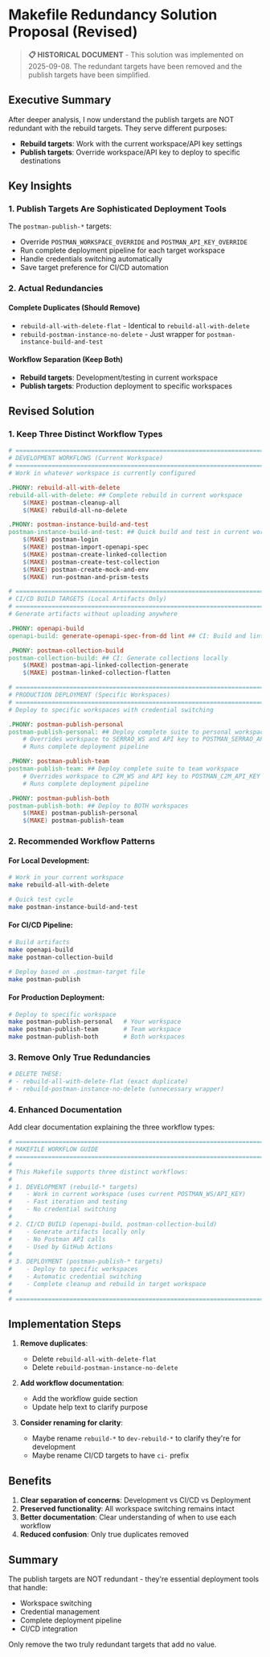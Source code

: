 # Makefile Redundancy Solution Proposal (Revised)

> **📋 HISTORICAL DOCUMENT** - This solution was implemented on 2025-09-08. The redundant targets have been removed and the publish targets have been simplified.

## Executive Summary

After deeper analysis, I now understand the publish targets are NOT redundant with the rebuild targets. They serve different purposes:

- **Rebuild targets**: Work with the current workspace/API key settings
- **Publish targets**: Override workspace/API key to deploy to specific destinations

## Key Insights

### 1. Publish Targets Are Sophisticated Deployment Tools

The `postman-publish-*` targets:
- Override `POSTMAN_WORKSPACE_OVERRIDE` and `POSTMAN_API_KEY_OVERRIDE` 
- Run complete deployment pipeline for each target workspace
- Handle credentials switching automatically
- Save target preference for CI/CD automation

### 2. Actual Redundancies

#### Complete Duplicates (Should Remove)
- `rebuild-all-with-delete-flat` - Identical to `rebuild-all-with-delete`
- `rebuild-postman-instance-no-delete` - Just wrapper for `postman-instance-build-and-test`

#### Workflow Separation (Keep Both)
- **Rebuild targets**: Development/testing in current workspace
- **Publish targets**: Production deployment to specific workspaces

## Revised Solution

### 1. Keep Three Distinct Workflow Types

```makefile
# ========================================================================
# DEVELOPMENT WORKFLOWS (Current Workspace)
# ========================================================================
# Work in whatever workspace is currently configured

.PHONY: rebuild-all-with-delete
rebuild-all-with-delete: ## Complete rebuild in current workspace
	$(MAKE) postman-cleanup-all
	$(MAKE) rebuild-all-no-delete

.PHONY: postman-instance-build-and-test
postman-instance-build-and-test: ## Quick build and test in current workspace
	$(MAKE) postman-login
	$(MAKE) postman-import-openapi-spec
	$(MAKE) postman-create-linked-collection
	$(MAKE) postman-create-test-collection
	$(MAKE) postman-create-mock-and-env
	$(MAKE) run-postman-and-prism-tests

# ========================================================================
# CI/CD BUILD TARGETS (Local Artifacts Only)
# ========================================================================
# Generate artifacts without uploading anywhere

.PHONY: openapi-build
openapi-build: generate-openapi-spec-from-dd lint ## CI: Build and lint OpenAPI

.PHONY: postman-collection-build
postman-collection-build: ## CI: Generate collections locally
	$(MAKE) postman-api-linked-collection-generate
	$(MAKE) postman-linked-collection-flatten

# ========================================================================
# PRODUCTION DEPLOYMENT (Specific Workspaces)
# ========================================================================
# Deploy to specific workspaces with credential switching

.PHONY: postman-publish-personal
postman-publish-personal: ## Deploy complete suite to personal workspace
	# Overrides workspace to SERRAO_WS and API key to POSTMAN_SERRAO_API_KEY
	# Runs complete deployment pipeline

.PHONY: postman-publish-team
postman-publish-team: ## Deploy complete suite to team workspace  
	# Overrides workspace to C2M_WS and API key to POSTMAN_C2M_API_KEY
	# Runs complete deployment pipeline

.PHONY: postman-publish-both
postman-publish-both: ## Deploy to BOTH workspaces
	$(MAKE) postman-publish-personal
	$(MAKE) postman-publish-team
```

### 2. Recommended Workflow Patterns

#### For Local Development:
```bash
# Work in your current workspace
make rebuild-all-with-delete

# Quick test cycle
make postman-instance-build-and-test
```

#### For CI/CD Pipeline:
```bash
# Build artifacts
make openapi-build
make postman-collection-build

# Deploy based on .postman-target file
make postman-publish
```

#### For Production Deployment:
```bash
# Deploy to specific workspace
make postman-publish-personal   # Your workspace
make postman-publish-team       # Team workspace
make postman-publish-both       # Both workspaces
```

### 3. Remove Only True Redundancies

```makefile
# DELETE THESE:
# - rebuild-all-with-delete-flat (exact duplicate)
# - rebuild-postman-instance-no-delete (unnecessary wrapper)
```

### 4. Enhanced Documentation

Add clear documentation explaining the three workflow types:

```makefile
# ========================================================================
# MAKEFILE WORKFLOW GUIDE
# ========================================================================
# 
# This Makefile supports three distinct workflows:
#
# 1. DEVELOPMENT (rebuild-* targets)
#    - Work in current workspace (uses current POSTMAN_WS/API_KEY)
#    - Fast iteration and testing
#    - No credential switching
#
# 2. CI/CD BUILD (openapi-build, postman-collection-build)
#    - Generate artifacts locally only
#    - No Postman API calls
#    - Used by GitHub Actions
#
# 3. DEPLOYMENT (postman-publish-* targets)
#    - Deploy to specific workspaces
#    - Automatic credential switching
#    - Complete cleanup and rebuild in target workspace
#
# ========================================================================
```

## Implementation Steps

1. **Remove duplicates**:
   - Delete `rebuild-all-with-delete-flat`
   - Delete `rebuild-postman-instance-no-delete`

2. **Add workflow documentation**:
   - Add the workflow guide section
   - Update help text to clarify purpose

3. **Consider renaming for clarity**:
   - Maybe rename `rebuild-*` to `dev-rebuild-*` to clarify they're for development
   - Maybe rename CI/CD targets to have `ci-` prefix

## Benefits

1. **Clear separation of concerns**: Development vs CI/CD vs Deployment
2. **Preserved functionality**: All workspace switching remains intact
3. **Better documentation**: Clear understanding of when to use each workflow
4. **Reduced confusion**: Only true duplicates removed

## Summary

The publish targets are NOT redundant - they're essential deployment tools that handle:
- Workspace switching
- Credential management
- Complete deployment pipeline
- CI/CD integration

Only remove the two truly redundant targets that add no value.